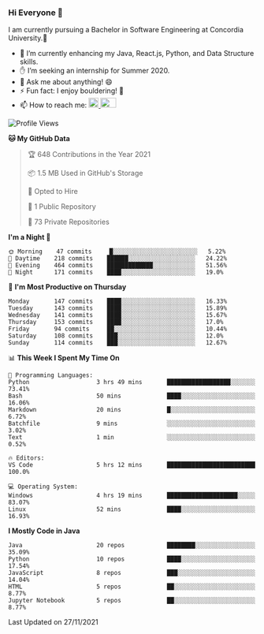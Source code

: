 ### Hi Everyone 👋
I am currently pursuing a Bachelor in Software Engineering at Concordia University.🏫

- 🌱 I’m currently enhancing my Java, React.js, Python, and Data Structure skills.
- ✋ I’m seeking an internship for Summer 2020.
- 💬 Ask me about anything! 😄
- ⚡ Fun fact: I enjoy bouldering! 🧗‍
- 📫 How to reach me: <a href="https://www.linkedin.com/in/siu-tong-ye/" target="_blank"> <img width="20px" width="32" src="https://cdn.jsdelivr.net/npm/simple-icons@v3/icons/linkedin.svg" /> </a> <a href="mailto:SiuTongYe@gmail.com" target="_blank"> <img height="20" width="32" src="https://cdn.jsdelivr.net/npm/simple-icons@v3/icons/gmail.svg" /> </a>

<!--START_SECTION:waka-->
![Profile Views](http://img.shields.io/badge/Profile%20Views-1-blue)

**🐱 My GitHub Data** 

> 🏆 648 Contributions in the Year 2021
 > 
> 📦 1.5 MB Used in GitHub's Storage 
 > 
> 💼 Opted to Hire
 > 
> 📜 1 Public Repository 
 > 
> 🔑 73 Private Repositories  
 > 
**I'm a Night 🦉** 

```text
🌞 Morning    47 commits     █░░░░░░░░░░░░░░░░░░░░░░░░   5.22% 
🌆 Daytime    218 commits    ██████░░░░░░░░░░░░░░░░░░░   24.22% 
🌃 Evening    464 commits    █████████████░░░░░░░░░░░░   51.56% 
🌙 Night      171 commits    ████░░░░░░░░░░░░░░░░░░░░░   19.0%

```
📅 **I'm Most Productive on Thursday** 

```text
Monday       147 commits    ████░░░░░░░░░░░░░░░░░░░░░   16.33% 
Tuesday      143 commits    ████░░░░░░░░░░░░░░░░░░░░░   15.89% 
Wednesday    141 commits    ████░░░░░░░░░░░░░░░░░░░░░   15.67% 
Thursday     153 commits    ████░░░░░░░░░░░░░░░░░░░░░   17.0% 
Friday       94 commits     ██░░░░░░░░░░░░░░░░░░░░░░░   10.44% 
Saturday     108 commits    ███░░░░░░░░░░░░░░░░░░░░░░   12.0% 
Sunday       114 commits    ███░░░░░░░░░░░░░░░░░░░░░░   12.67%

```


📊 **This Week I Spent My Time On** 

```text
💬 Programming Languages: 
Python                   3 hrs 49 mins       ██████████████████░░░░░░░   73.41% 
Bash                     50 mins             ████░░░░░░░░░░░░░░░░░░░░░   16.06% 
Markdown                 20 mins             █░░░░░░░░░░░░░░░░░░░░░░░░   6.72% 
Batchfile                9 mins              ░░░░░░░░░░░░░░░░░░░░░░░░░   3.02% 
Text                     1 min               ░░░░░░░░░░░░░░░░░░░░░░░░░   0.52%

🔥 Editors: 
VS Code                  5 hrs 12 mins       █████████████████████████   100.0%

💻 Operating System: 
Windows                  4 hrs 19 mins       ████████████████████░░░░░   83.07% 
Linux                    52 mins             ████░░░░░░░░░░░░░░░░░░░░░   16.93%

```

**I Mostly Code in Java** 

```text
Java                     20 repos            ████████░░░░░░░░░░░░░░░░░   35.09% 
Python                   10 repos            ████░░░░░░░░░░░░░░░░░░░░░   17.54% 
JavaScript               8 repos             ███░░░░░░░░░░░░░░░░░░░░░░   14.04% 
HTML                     5 repos             ██░░░░░░░░░░░░░░░░░░░░░░░   8.77% 
Jupyter Notebook         5 repos             ██░░░░░░░░░░░░░░░░░░░░░░░   8.77%

```



 Last Updated on 27/11/2021
<!--END_SECTION:waka-->
